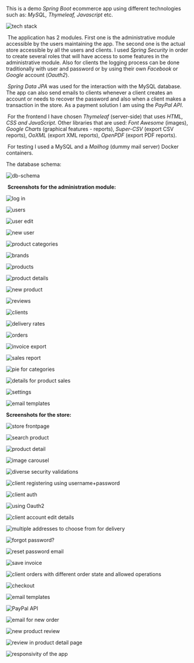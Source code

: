 This is a demo *Spring Boot*  ecommerce app using different technologies such as: *MySQL, Thymeleaf, Javascript* etc.



![tech stack](./notes/md-pics/tech.png)

​	The application has 2 modules. First one is the administrative module accessible by the users maintaining the app. The second one is the actual store accessible by all the users and clients. I used *Spring Security* in order to create several roles that will have access to some features in the administrative module. Also for clients the logging process can be done traditionally with user and password or by using their own *Facebook* or *Google* account (*Oauth2*).

​	 *Spring Data JPA* was used for the interaction with the MySQL database. The app can also send emails to clients whenever a client creates an account or needs to recover the password and also when a client makes a transaction in the store. As a payment solution I am using the *PayPal API*.

​	For the frontend I have chosen *Thymeleaf* (server-side) that uses *HTML, CSS and JavaScript*. Other libraries that are used: *Font Awesome* (images), *Google Charts* (graphical features - reports), *Super-CSV* (export CSV reports), *OoXML* (export XML reports), *OpenPDF*  (export PDF reports).

​	For testing I used a MySQL and a *Mailhog* (dummy mail server) Docker containers.

The database schema:

![db-schema](./notes/md-pics/db-schema.png)

​	**Screenshots for the administration module:**

![log in](./notes/md-pics/0.png)

![users](./notes/md-pics/1.png)

![user edit](./notes/md-pics/2.png)

![new user](./notes/md-pics/3.png)

![product categories](./notes/md-pics/5.png)

![brands](./notes/md-pics/6.png)

![products](./notes/md-pics/7.png)

![product details](./notes/md-pics/8.png)

![new product](./notes/md-pics/9.png)

![reviews](./notes/md-pics/10.png)

![clients](./notes/md-pics/11.png)

![delivery rates](./notes/md-pics/13.png)

![orders](./notes/md-pics/14.png)

![invoice export](./notes/md-pics/15.png)

![sales report](./notes/md-pics/17.png)

![pie for categories](./notes/md-pics/18.png)

![details for product sales](./notes/md-pics/19.png)

![settings](./notes/md-pics/20.png)

![email templates](./notes/md-pics/21.png)



**Screenshots for the store:**

![store frontpage](./notes/md-pics/22.png)

![search product](./notes/md-pics/23.png)

![product detail](./notes/md-pics/24.png)

![image carousel](./notes/md-pics/25.png)

![diverse security validations](./notes/md-pics/26.png)

![client registering using username+password](./notes/md-pics/27.png)

![client auth](./notes/md-pics/27a.png)

![using Oauth2](./notes/md-pics/27b.png)

![client account edit details](./notes/md-pics/27c.png)

![multiple addresses to choose from for delivery](./notes/md-pics/28.png)

![forgot password?](./notes/md-pics/29.png)

![reset password email](./notes/md-pics/30.png)

![save invoice](./notes/md-pics/32.png)

![client orders with different order state and allowed operations](./notes/md-pics/39.png)

![checkout](./notes/md-pics/40.png)

![email templates](./notes/md-pics/41.png)

![PayPal API](./notes/md-pics/41b.png)

![email for new order](./notes/md-pics/42.png)

![new product review](./notes/md-pics/43.png)

![review in product detail page](./notes/md-pics/44.png)

![responsivity of the app](./notes/md-pics/45.png)